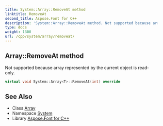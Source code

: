 ```yaml
---
title: System::Array::RemoveAt method
linktitle: RemoveAt
second_title: Aspose.Font for C++
description: 'System::Array::RemoveAt method. Not supported because array represented by the current object is read-only in C++.'
type: docs
weight: 1300
url: /cpp/system/array/removeat/
---
```

## Array::RemoveAt method


Not supported because array represented by the current object is read-only.

```cpp
virtual void System::Array<T>::RemoveAt(int) override
```


## See Also

* Class [Array](../)
* Namespace [System](../../)
* Library [Aspose.Font for C++](../../../)
